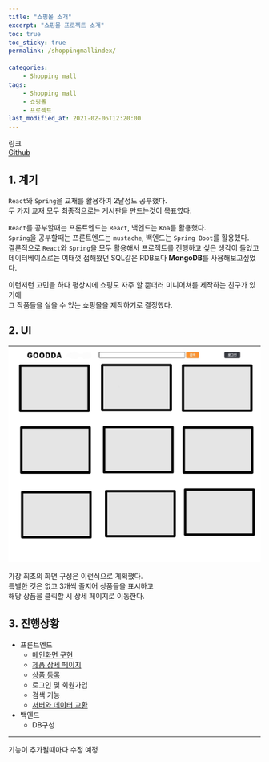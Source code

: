 ```yaml
---
title: "쇼핑몰 소개"
excerpt: "쇼핑몰 프로젝트 소개"
toc: true
toc_sticky: true
permalink: /shoppingmallindex/

categories:
    - Shopping mall
tags:
    - Shopping mall
    - 쇼핑몰
    - 프로젝트
last_modified_at: 2021-02-06T12:20:00
---
```


링크  
[Github](https://github.com/so-woon-1221/ShoppingMall)

## 1. 계기

`React`와 `Spring`을 교재를 활용하여 2달정도 공부했다.  
두 가지 교재 모두 최종적으로는 게시판을 만드는것이 목표였다.

`React`를 공부할때는 프론트엔드는 `React`, 백엔드는 `Koa`를 활용했다.  
`Spring`을 공부할때는 프론트엔드는 `mustache`, 백엔드는 `Spring Boot`를 활용했다.  
결론적으로 `React`와 `Spring`을 모두 활용해서 프로젝트를 진행하고 싶은 생각이 들었고  
데이터베이스로는 여태껏 접해왔던 SQL같은 RDB보다 **MongoDB**를 사용해보고싶었다.

이런저런 고민을 하다 평상시에 쇼핑도 자주 할 뿐더러 미니어쳐를 제작하는 친구가 있기에  
그 작품들을 실을 수 있는 쇼핑몰을 제작하기로 결정했다.

## 2. UI

![UI](/assets/image/UI.jpg)

가장 최초의 화면 구성은 이런식으로 계획했다.  
특별한 것은 없고 3개씩 줄지어 상품들을 표시하고  
해당 상품을 클릭할 시 상세 페이지로 이동한다.

## 3. 진행상황

-   프론트엔드
    -   [메인화면 구현](/shoppingmall/mainpage)
    -   [제품 상세 페이지](/shoppingmall/infopage)
    -   [상품 등록](/shoppingmall/insert)
    -   로그인 및 회원가입
    -   검색 기능
    -   [서버와 데이터 교환](/shoppingmall/axios)
-   백엔드
    -   DB구성

---

기능이 추가될때마다 수정 예정
